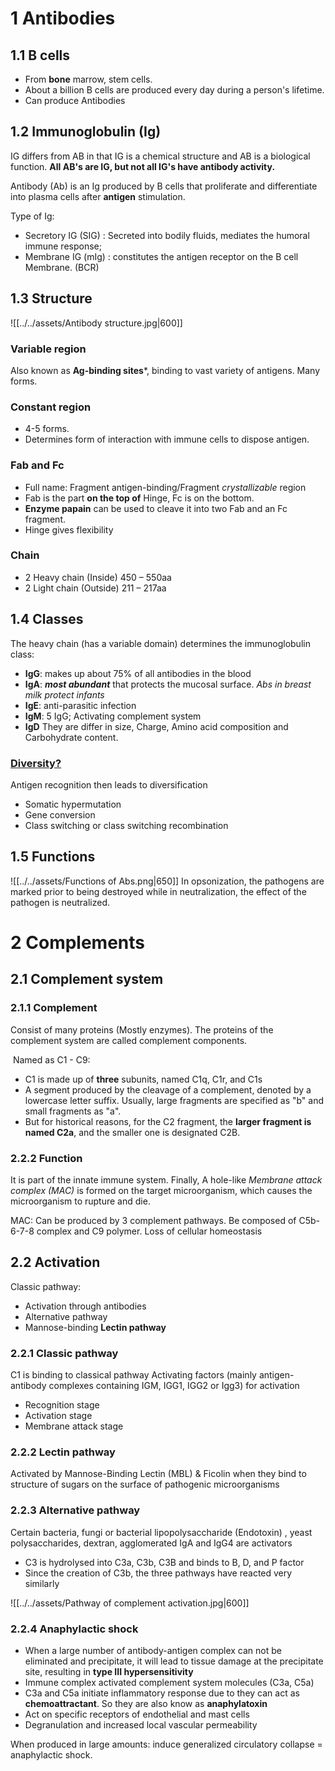 # 1 Antibodies
## 1.1 B cells
+ From **bone** marrow, stem cells.
+ About a billion B cells are produced every day during a person's lifetime.
+ Can produce Antibodies

## 1.2 Immunoglobulin (Ig)
IG differs from AB in that IG is a chemical structure and AB is a biological function. **All AB's are IG, but not all IG's have antibody activity.**

Antibody (Ab) is an Ig produced by B cells that proliferate and differentiate into plasma cells after **antigen** stimulation.

Type of Ig:
+ Secretory IG (SIG) : Secreted into bodily fluids, mediates the humoral immune response;
+ Membrane IG (mIg) : constitutes the antigen receptor on the B cell Membrane. (BCR)

## 1.3 Structure
![[../../assets/Antibody structure.jpg|600]]
### Variable region
Also known as **Ag-binding sites***, binding to vast variety of antigens. Many forms.

### Constant region
+ 4-5 forms.
+ Determines form of interaction with immune cells to dispose antigen.

### Fab and Fc
+ Full name: Fragment antigen-binding/Fragment *crystallizable* region
+ Fab is the part **on the top of** Hinge, Fc is on the bottom.
+ **Enzyme papain** can be used to cleave it into two Fab and an Fc fragment.
+ Hinge gives flexibility

### Chain
+ 2 Heavy chain (Inside) 450 – 550aa
+ 2 Light chain (Outside) 211 – 217aa

## 1.4 Classes
The heavy chain (has a variable domain) determines the immunoglobulin class:
+ **IgG**: makes up about 75% of all antibodies in the blood
+ **IgA**: ***most abundant*** that protects the mucosal surface. *Abs in breast milk protect infants*
+ **IgE**: anti-parasitic infection
+ **IgM**: 5 IgG; Activating complement system
+ **IgD**
They are differ in size, Charge, Amino acid composition and Carbohydrate content.

### [Diversity?](https://zhuanlan.zhihu.com/p/301078477)
Antigen recognition then leads to diversification
+ Somatic hypermutation
+ Gene conversion
+ Class switching or class switching recombination

## 1.5 Functions
![[../../assets/Functions of Abs.png|650]]
In opsonization, the pathogens are marked prior to being destroyed while in neutralization, the effect of the pathogen is neutralized.

# 2 Complements
## 2.1 Complement system
### 2.1.1 Complement
Consist of  many proteins (Mostly enzymes). The proteins of the complement system are called complement components.

 Named as C1 - C9:
 
+ C1 is made up of **three** subunits, named C1q, C1r, and C1s
+ A segment produced by the cleavage of a complement, denoted by a lowercase letter suffix. Usually, large fragments are specified as "b" and small fragments as "a". 
+ But for historical reasons, for the C2 fragment, the **larger fragment is named C2a**, and the smaller one is designated C2B. 

### 2.2.2 Function
It is part of the innate immune system. Finally, A hole-like *Membrane attack complex (MAC)* is formed on the target microorganism, which causes the microorganism to rupture and die.

MAC: Can be produced by 3 complement pathways. Be composed of C5b-6-7-8 complex and C9 polymer. Loss of cellular homeostasis

## 2.2 Activation
Classic pathway:
+ Activation through antibodies
+ Alternative pathway
+ Mannose-binding **Lectin pathway**

### 2.2.1 Classic pathway
C1 is binding to classical pathway Activating factors (mainly antigen-antibody complexes containing IGM, IGG1, IGG2 or Igg3) for activation
+ Recognition stage
+ Activation stage
+ Membrane attack stage

### 2.2.2 Lectin pathway
Activated by Mannose-Binding Lectin (MBL) & Ficolin when they bind to structure of sugars on the surface of pathogenic microorganisms

### 2.2.3 Alternative pathway
Certain bacteria, fungi or bacterial lipopolysaccharide (Endotoxin) , yeast polysaccharides, dextran, agglomerated IgA and IgG4 are activators
+ C3 is hydrolysed into C3a, C3b, C3B and binds to B, D, and P factor
+ Since the creation of C3b, the three pathways have reacted very similarly

![[../../assets/Pathway of complement activation.jpg|600]]

### 2.2.4 Anaphylactic shock
+ When a large number of antibody-antigen complex can not be eliminated and precipitate, it will lead to tissue damage at the precipitate site, resulting in **type III hypersensitivity**
+ Immune complex activated complement system molecules (C3a, C5a)
+ C3a and C5a initiate inflammatory response due to they can act as **chemoattractant**. So they are also know as **anaphylatoxin**
+ Act on specific receptors of endothelial and mast cells
+ Degranulation and increased local vascular permeability

When produced in large amounts: induce generalized circulatory collapse = anaphylactic shock.